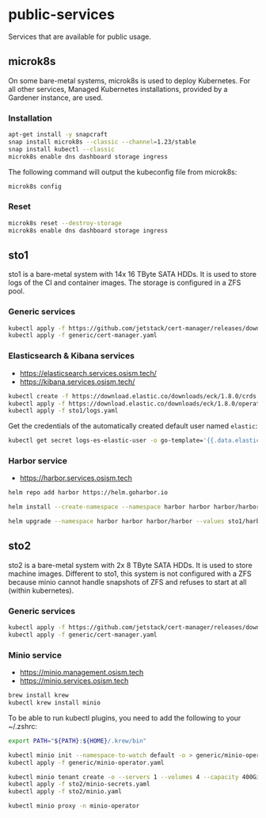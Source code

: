 # public-services

Services that are available for public usage.

## microk8s

On some bare-metal systems, microk8s is used to deploy Kubernetes.
For all other services, Managed Kubernetes installations, provided
by a Gardener instance, are used.

### Installation

```sh
apt-get install -y snapcraft
snap install microk8s --classic --channel=1.23/stable
snap install kubectl --classic
microk8s enable dns dashboard storage ingress
```

The following command will output the kubeconfig file from microk8s:

```sh
microk8s config
```

### Reset

```sh
microk8s reset --destroy-storage
microk8s enable dns dashboard storage ingress
```

## sto1

sto1 is a bare-metal system with 14x 16 TByte SATA HDDs. It is used to store logs of the CI
and container images. The storage is configured in a ZFS pool.

### Generic services

```sh
kubectl apply -f https://github.com/jetstack/cert-manager/releases/download/v1.7.2/cert-manager.yaml
kubectl apply -f generic/cert-manager.yaml
```

### Elasticsearch & Kibana services

* https://elasticsearch.services.osism.tech/
* https://kibana.services.osism.tech/

```sh
kubectl create -f https://download.elastic.co/downloads/eck/1.8.0/crds.yaml
kubectl apply -f https://download.elastic.co/downloads/eck/1.8.0/operator.yaml
kubectl apply -f sto1/logs.yaml
```

Get the credentials of the automatically created default user named ``elastic``:

```sh
kubectl get secret logs-es-elastic-user -o go-template='{{.data.elastic | base64decode}}'
```

### Harbor service

* https://harbor.services.osism.tech

```sh
helm repo add harbor https://helm.goharbor.io
```

```sh
helm install --create-namespace --namespace harbor harbor harbor/harbor --values sto1/harbor.yaml --set harborAdminPassword=password
```

```sh
helm upgrade --namespace harbor harbor harbor/harbor --values sto1/harbor.yaml
```

## sto2

sto2 is a bare-metal system with 2x 8 TByte SATA HDDs. It is used to store machine images. Different to sto1, this system is not configured with a ZFS because minio cannot handle snapshots of ZFS and refuses to start at all (within kubernetes).

### Generic services

```sh
kubectl apply -f https://github.com/jetstack/cert-manager/releases/download/v1.7.2/cert-manager.yaml
kubectl apply -f generic/cert-manager.yaml
```

### Minio service

* https://minio.management.osism.tech
* https://minio.services.osism.tech

```sh
brew install krew
kubectl krew install minio
```

To be able to run kubectl plugins, you need to add the following to your ~/.zshrc:

```sh
export PATH="${PATH}:${HOME}/.krew/bin"
```

```sh
kubectl minio init --namespace-to-watch default -o > generic/minio-operator.yaml
kubectl apply -f generic/minio-operator.yaml
```

```sh
kubectl minio tenant create -o --servers 1 --volumes 4 --capacity 400Gi --storage-class microk8s-hostpath --enable-host-sharing minio --namespace default > sto2/minio.yaml
kubectl apply -f sto2/minio-secrets.yaml
kubectl apply -f sto2/minio.yaml
```

```sh
kubectl minio proxy -n minio-operator
```
